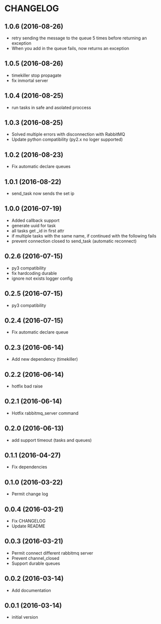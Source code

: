 # CHANGELOG
## 1.0.6 (2016-08-26)
 - retry sending the message to the queue 5 times before returning an exception
 - When you add in the queue fails, now returns an exception
 
## 1.0.5 (2016-08-26)
 - timekiller stop propagate
 - fix inmortal server

## 1.0.4 (2016-08-25)
 - run tasks in safe and asolated proccess

## 1.0.3 (2016-08-25)
 - Solved multiple errors with disconnection with RabbitMQ
 - Update python compatibility (py2.x no loger supported)

## 1.0.2 (2016-08-23)
 - Fix automatic declare queues

## 1.0.1 (2016-08-22)
 - send_task now sends the set ip 

## 1.0.0 (2016-07-19)
 - Added callback support
 - generate uuid for task
 - all tasks get _id in first attr
 - if multiple tasks with the same name, if continued with the following fails
 - prevent connection closed to send_task (automatic reconnect)

## 0.2.6 (2016-07-15)
 - py3 compatibility
 - fix hardcoding durable
 - ignore not exists logger config


## 0.2.5 (2016-07-15)
 - py3 compatibility

## 0.2.4 (2016-07-15)
 - Fix automatic declare queue

## 0.2.3 (2016-06-14)
 - Add new dependency (timekiller)

## 0.2.2 (2016-06-14)
 - hotfix bad raise

## 0.2.1 (2016-06-14)
  - Hotfix rabbitmq_server command

## 0.2.0 (2016-06-13)
  - add support timeout (tasks and queues)

## 0.1.1 (2016-04-27)
  - Fix dependencies

## 0.1.0 (2016-03-22)
  - Permit change log

## 0.0.4 (2016-03-21)
  - Fix CHANGELOG
  - Update README

## 0.0.3 (2016-03-21)
  - Permit connect different rabbitmq server
  - Prevent channel_closed
  - Support durable queues

## 0.0.2 (2016-03-14)
  - Add documentation

## 0.0.1 (2016-03-14)
  - initial version
